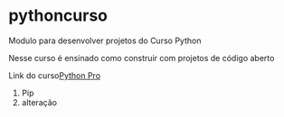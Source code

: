 # pythoncurso


Modulo para desenvolver projetos do Curso Python

Nesse curso é ensinado como construir com projetos de código aberto


Link do curso[Python Pro](https://pythonpro.com.br/)

1. Pip
2. alteração



